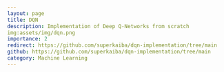 ```yaml
---
layout: page
title: DQN
description: Implementation of Deep Q-Networks from scratch
img:assets/img/dqn.png 
importance: 2
redirect: https://github.com/superkaiba/dqn-implementation/tree/main
github: https://github.com/superkaiba/dqn-implementation/tree/main
category: Machine Learning
---
```



